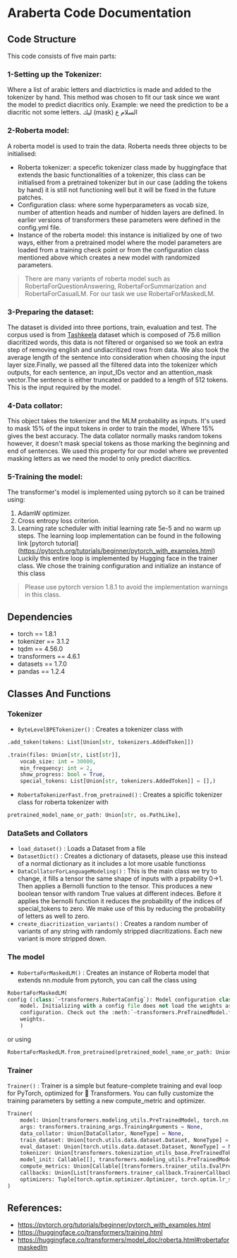 # Araberta Code Documentation
## Code Structure
This code consists of five main parts:
### 1-Setting up the Tokenizer:
Where a list of arabic letters and diactrictics is made and added to the tokenizer by hand. This method was chosen to fit our task since we want the model to predict diacritics only. 
Example:  we need the prediction to be a diacritic not some letters. ليك (mask) السلام ع
### 2-Roberta model:
A roberta model is used to train the data. Roberta needs three objects to be initialised:
- Roberta tokenizer: a specefic tokenizer class made by huggingface that extends the basic functionalities of a tokenizer, this class can be initialised from a pretrained tokenizer but in our case (adding the tokens by hand) it is still not functioning well but it will be fixed in the future patches.
- Configuration class: where some hyperparameters as vocab size, number of attention heads and number of hidden layers are defined. In earlier versions of transformers these parameters were defined in the config.yml file.
- Instance of the roberta model: this instance is initialized by one of two ways, either from a pretrained model where the model parameters are loaded from a training check point or from the configuration class mentioned above which creates a new model with randomized parameters.
> There are many variants of roberta model such as RobertaForQuestionAnswering, RobertaForSummarization and RobertaForCasualLM. For our task we use RobertaForMaskedLM. 
### 3-Preparing the dataset:
The dataset is divided into three portions, train, evaluation and test. The corpus used is from [Tashkeela](https://www.kaggle.com/hamzaabbad/tashkeela-processed-fully-diacritized-arabic-text) dataset which is composed of 75.6 million diacritized words, this data is not filtered or organised so we took an extra step of removing english and undiacritized rows from data. We also took the average length of the sentence into consideration when choosing the input layer size.Finally, we passed all the filtered data into the tokenizer which outputs, for each sentence, an input_IDs vector and an attention_mask vector.The sentence is either truncated or padded to a length of 512 tokens. This is the input required by the model. 
### 4-Data collator:
This object takes the tokenizer and the MLM probability as inputs. It's used to mask 15% of the input tokens in order to train the model, Where 15% gives the best accuracy. The data collator normally masks random tokens however, it doesn't mask special tokens as those marking the beginning and end of sentences. We used this property for our model where we prevented masking letters as we need the model to only predict diacritics.
### 5-Training the model:
The transformer's model is implemented using pytorch so it can be trained using:
1. AdamW optimizer.
2. Cross entropy loss criterion.
3. Learning rate scheduler with initial learning rate 5e-5 and no warm up steps.
The learning loop implementation can be found in the following link [pytorch tutorial] (https://pytorch.org/tutorials/beginner/pytorch_with_examples.html) 
Luckily this entire loop is implemented by Hugging face in the trainer class. We chose the training configuration and initialize an instance of this class
> Please use pytorch version 1.8.1 to avoid the implementation warnings in this class.


## Dependencies
- torch == 1.8.1
- tokenizer == 3.1.2
- tqdm == 4.56.0
- transformers == 4.6.1
- datasets == 1.7.0
- pandas == 1.2.4

## Classes And Functions

### Tokenizer
- `ByteLevelBPETokenizer()` : Creates a tokenizer class with 
```python
.add_token(tokens: List[Union[str, tokenizers.AddedToken]])
```
```python
.train(files: Union[str, List[str]],
    vocab_size: int = 30000,
    min_frequency: int = 2,
    show_progress: bool = True,
    special_tokens: List[Union[str, tokenizers.AddedToken]] = [],)
```
- `RobertaTokenizerFast.from_pretrained()` : Creates a spicific tokenizer class for roberta tokenizer with
```python
pretrained_model_name_or_path: Union[str, os.PathLike],
```
### DataSets and Collators
- `load_dataset()` : Loads a Dataset from a file
- `DatasetDict()` : Creates a dictionary of datasets, please use this instead of a normal dictionary as it includes a lot more usable functionss
- `DataCollatorForLanguageModeling()` : This is the main class we try to change, it fills a tensor the same shape of inputs with a prpability 0->1. Then applies a Bernolli function to the tensor. This produces a new boolean tensor with random True values at different indeces. Before it applies the bernolli function it reduces the probability of the indices of special_tokens to zero. We make use of this by reducing the probability of letters as well to zero.
- `create_diacritization_variants()` : Creates a random number of variants of any string with randomly stripped diacritizations. Each new variant is more stripped down.

### The model
- `RobertaForMaskedLM()` : Creates an instance of Roberta model that extends nn.module from pytorch, you can call the class using 
```python
RobertaForMaskedLM(
config (:class:`~transformers.RobertaConfig`): Model configuration class with all the parameters of the
    model. Initializing with a config file does not load the weights associated with the model, only the
    configuration. Check out the :meth:`~transformers.PreTrainedModel.from_pretrained` method to load the model
    weights.
    )
```
or using 
```python
RobertaForMaskedLM.from_pretrained(pretrained_model_name_or_path: Union[str, os.PathLike, NoneType])
```

### Trainer
`Trainer()` : Trainer is a simple but feature-complete training and eval loop for PyTorch, optimized for 🤗 Transformers. You can fully customize the training parameters by setting a new compute_metric and optimizer.
```python
Trainer(
    model: Union[transformers.modeling_utils.PreTrainedModel, torch.nn.modules.module.Module] = None,
    args: transformers.training_args.TrainingArguments = None,
    data_collator: Union[DataCollator, NoneType] = None,
    train_dataset: Union[torch.utils.data.dataset.Dataset, NoneType] = None,
    eval_dataset: Union[torch.utils.data.dataset.Dataset, NoneType] = None,
    tokenizer: Union[transformers.tokenization_utils_base.PreTrainedTokenizerBase, NoneType] = None,
    model_init: Callable[[], transformers.modeling_utils.PreTrainedModel] = None,
    compute_metrics: Union[Callable[[transformers.trainer_utils.EvalPrediction], Dict], NoneType] = None,
    callbacks: Union[List[transformers.trainer_callback.TrainerCallback], NoneType] = None,
    optimizers: Tuple[torch.optim.optimizer.Optimizer, torch.optim.lr_scheduler.LambdaLR] = (None, None),
)
```

## References:

- https://pytorch.org/tutorials/beginner/pytorch_with_examples.html
- https://huggingface.co/transformers/training.html
- https://huggingface.co/transformers/model_doc/roberta.html#robertaformaskedlm
